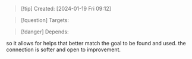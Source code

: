 
>[!tip] Created: [2024-01-19 Fri 09:12]

>[!question] Targets: 

>[!danger] Depends: 

so it allows for helps that better match the goal to be found and used.
the connection is softer and open to improvement.